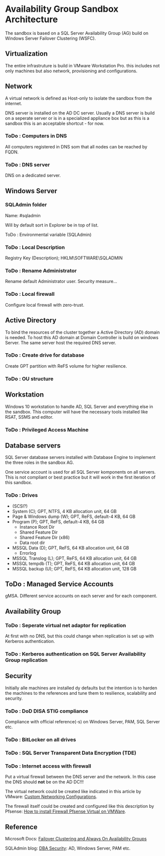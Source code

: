 # Availability Group Sandbox Architecture

The sandbox is based on a SQL Server Availability Group (AG) build on Windows Server Failover Clustering (WSFC).

## Virtualization

The entire infrastruture is build in VMware Workstation Pro. this includes not only machines but also network, provisioning and configurations.

## Network

A virtual network is defined as Host-only to isolate the sandbox from the internet.

DNS server is installed on the AD DC server. Usually a DNS server is build on a seperate server or is in a specialized appliance box but as this is a sandbox this is an acceptable shortcut - for now.

### ToDo : Computers in DNS

All computers registered in DNS som that all nodes can be reached by FQDN.

### ToDo : DNS server

DNS on a dedicated server.

## Windows Server

### SQLAdmin folder

Name: #sqladmin

Will by default sort in Explorer be in top of list.

ToDo : Environmental variable (SQLAdmin)

### ToDo : Local Description

Registry Key (Description); HKLM\SOFTWARE\SQLADMIN

### ToDo : Rename Administrator

Rename default Administrator user. Security measure...

### ToDo : Local firewall

Configure local firewall with zero-trust.

## Active Directory

To bind the resources of the cluster together a Active Directory (AD) domain is needed. To host this AD domain at Domain Controller is build on windows Server. The same server host the required DNS server.

### ToDo : Create drive for database

Create GPT partition with ReFS volume for higher resilience.

### ToDo : OU structure

## Workstation

Windows 10 workstation to handle AD, SQL Server and everything else in the sandbox. This computer will have the necessary tools installed like RSAT, SSMS and editor.

### ToDo : Privileged Access Machine

## Database servers

SQL Server database servers installed with Database Engine to implement the three roles in the sandbox AG.

One service account is used for all SQL Server komponents on all servers. This is not compliant or best practice but it will work in the first iteration of this sandbox.

### ToDo : Drives

* (SCSI?)
* System (C); GPT, NTFS, 4 KB allocation unit, 64 GB
* Page & Windows dump (W); GPT, ReFS, default-4 KB, 64 GB
* Program (P); GPT, ReFS, default-4 KB, 64 GB
  * Instance Root Dir
  * Shared Feature Dir
  * Shared Feature Dir (x86)
  * Data root dir
* MSSQL Data (D); GPT, ReFS, 64 KB allocation unit, 64 GB
  * Errorlog
* MSSQL Translog (L); GPT, ReFS, 64 KB allocation unit, 64 GB
* MSSQL tempdb (T); GPT, ReFS, 64 KB allocation unit, 64 GB
* MSSQL backup (U); GPT, ReFS, 64 KB allocation unit, 128 GB

## ToDo : Managed Service Accounts

gMSA. Different service accounts on each server and for each component.

## Availability Group

### ToDo : Seperate virtual net adaptor for replication

At first with no DNS, but this could change when replication is set up with Kerberos authentication.

### ToDo : Kerberos authentication on SQL Server Availability Group replication

## Security

Initially alle machines are installed dy defaults but the intention is to harden the machines to the references and tune them to resilience, scalability and security.

### ToDo : DoD DISA STIG compliance

Compliance with official reference(-s) on Windows Server, PAM, SQL Server etc.

### ToDo : BitLocker on all drives

### ToDo : SQL Server Transparent Data Encryption (TDE)

### ToDo : Internet access with firewall

Put a virtual firewall between the DNS server and the network. In this case the DNS should **not** be on the AD DC!!!

The virtual network could be created like indicated in this article by VMware: [Custom Networking Configurations](https://www.vmware.com/support/ws55/doc/ws_net_configurations_custom.html).

The firewall itself could be created and configured like this description by Pfsense: [How to install Firewall Pfsense Virtual on VMWare](https://techbast.com/2019/05/pfsense-how-to-install-firewall-pfsense-virtual-on-vmware.html). 

## Reference

Microsoft Docs: [Failover Clustering and Always On Availability Groups](https://docs.microsoft.com/en-us/sql/database-engine/availability-groups/windows/failover-clustering-and-always-on-availability-groups-sql-server)

SQLAdmin blog: [DBA Security](https://sqladm.blogspot.com/p/database-security.html): AD, Windows Server, PAM etc.
